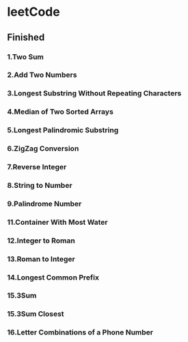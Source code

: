 # leetCode 

## Finished
### 1.Two Sum	
### 2.Add Two Numbers
### 3.Longest Substring Without Repeating Characters
### 4.Median of Two Sorted Arrays    	
### 5.Longest Palindromic Substring    	
### 6.ZigZag Conversion    	
### 7.Reverse Integer   
### 8.String to Number
### 9.Palindrome Number
### 11.Container With Most Water
### 12.Integer to Roman
### 13.Roman to Integer
### 14.Longest Common Prefix
### 15.3Sum
### 15.3Sum Closest
### 16.Letter Combinations of a Phone Number

